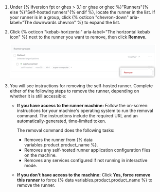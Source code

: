 1. Under {% ifversion fpt or ghes > 3.1 or ghae or ghec %}"Runners"{% else %}"Self-hosted runners"{% endif %}, locate the runner in the list. If your runner is in a group, click {% octicon "chevron-down" aria-label="The downwards chevron" %} to expand the list.
1. Click {% octicon "kebab-horizontal" aria-label="The horizontal kebab icon" %} next to the runner you want to remove, then click **Remove**.

    ![Removing a self-hosted runner setting](/assets/images/help/settings/actions-runner-remove.png)
1. You will see instructions for removing the self-hosted runner. Complete either of the following steps to remove the runner, depending on whether it is still accessible:

    * **If you have access to the runner machine:** Follow the on-screen instructions for your machine's operating system to run the removal command. The instructions include the required URL and an automatically-generated, time-limited token.

        The removal command does the following tasks:

        * Removes the runner from {% data variables.product.product_name %}.
        * Removes any self-hosted runner application configuration files on the machine.
        * Removes any services configured if not running in interactive mode.

    * **If you don't have access to the machine:** Click **Yes, force remove this runner** to force {% data variables.product.product_name %} to remove the runner.
